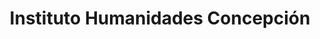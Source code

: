 ---
name: Instituto Humanidades
title: Instituto Humanidades Concepción
description: Instalamos toda la red de cámaras de vigilancia y portones eléctricos.
socialmedia:
  globe: 'http://www.ihc.cl/historia/'
image: https://raw.githubusercontent.com/Admidata/Resources/master/Clients/instituto-humanidades.jpg
---